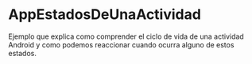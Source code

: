 # AppEstadosDeUnaActividad
Ejemplo que explica como comprender el ciclo de vida de una actividad Android y como podemos reaccionar cuando ocurra alguno de estos estados.
